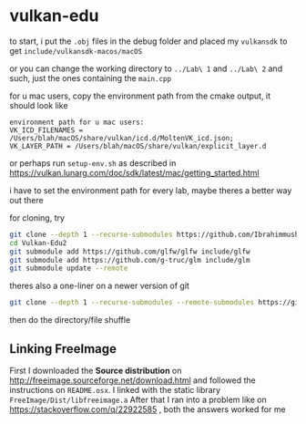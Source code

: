 # vulkan-edu
to start, i put the `.obj` files  in the debug folder and placed my `vulkansdk` to get `include/vulkansdk-macos/macOS`

or you can change the working directory to `../Lab\ 1` and `../Lab\ 2` and such, just the ones containing the `main.cpp`

for u mac users, copy the environment path from the cmake output, it should look like
```commandline
environment path for u mac users:
VK_ICD_FILENAMES = /Users/blah/macOS/share/vulkan/icd.d/MoltenVK_icd.json;
VK_LAYER_PATH = /Users/blah/macOS/share/vulkan/explicit_layer.d
```
or perhaps run `setup-env.sh` as described in https://vulkan.lunarg.com/doc/sdk/latest/mac/getting_started.html

i have to set the environment path for every lab, maybe theres a better way out there

for cloning, try
```sh
git clone --depth 1 --recurse-submodules https://github.com/Ibrahimmushtaq98/Vulkan-Edu2
cd Vulkan-Edu2
git submodule add https://github.com/glfw/glfw include/glfw
git submodule add https://github.com/g-truc/glm include/glm
git submodule update --remote
```

theres also a one-liner on a newer version of git
```sh
git clone --depth 1 --recurse-submodules --remote-submodules https://github.com/Ibrahimmushtaq98/Vulkan-Edu2
```
then do the directory/file shuffle

## Linking FreeImage
First I downloaded the **Source distribution** on http://freeimage.sourceforge.net/download.html and followed the instructions on `README.osx`. I linked with the static library `FreeImage/Dist/libfreeimage.a`
After that I ran into a problem like on https://stackoverflow.com/q/22922585 , both the answers worked for me
